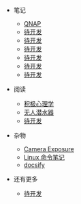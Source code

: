 - <span class="iconfont icon-atom"></span> 笔记
  - [<span class="iconfont icon-install"></span> QNAP](note/qnap.md)
  - [<span class="iconfont icon-wxapp"></span> 待开发](note/preparatory.md)
  - [<span class="iconfont icon-page"></span> 待开发](note/page.md)
  - [<span class="iconfont icon-component"></span> 待开发](note/component.md)
  - [<span class="iconfont icon-matrix"></span> 待开发](note/data.md)
  - [<span class="iconfont icon-mix"></span> 待开发](note/mixin.md)
  - [<span class="iconfont icon-plugin"></span> 待开发](note/plugin.md)
- <span class="iconfont icon-crown"></span> 阅读

  - [<span class="iconfont icon-satellite"></span> 积极心理学](note/积极心理学.md)
  - [<span class="iconfont icon-router"></span> 无人潜水器](note/autonomous_ocean_vehicles.md)
  - [<span class="iconfont icon-alert"></span> 待开发](note/ui-feedback.md)
- <span class="iconfont icon-factory"></span> 杂物
  - [<span class="iconfont icon-file"></span> Camera Exposure](note/camera_exposure.md)
  - [<span class="iconfont icon-file"></span> Linux 命令笔记](note/linux_command_line.md)
  - [<span class="iconfont icon-pack"></span> docsify](note/readme.md)
- <span class="iconfont icon-magic"></span> 还有更多

  - [<span class="iconfont icon-nut"></span> 待开发](note/examples.md)
